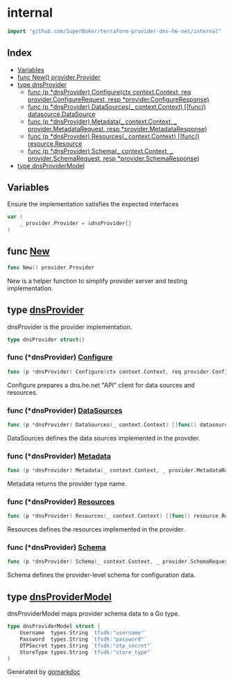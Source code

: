 <!-- Code generated by gomarkdoc. DO NOT EDIT -->

# internal

```go
import "github.com/SuperBuker/terraform-provider-dns-he-net/internal"
```

## Index

- [Variables](<#variables>)
- [func New() provider.Provider](<#func-new>)
- [type dnsProvider](<#type-dnsprovider>)
  - [func (p *dnsProvider) Configure(ctx context.Context, req provider.ConfigureRequest, resp *provider.ConfigureResponse)](<#func-dnsprovider-configure>)
  - [func (p *dnsProvider) DataSources(_ context.Context) []func() datasource.DataSource](<#func-dnsprovider-datasources>)
  - [func (p *dnsProvider) Metadata(_ context.Context, _ provider.MetadataRequest, resp *provider.MetadataResponse)](<#func-dnsprovider-metadata>)
  - [func (p *dnsProvider) Resources(_ context.Context) []func() resource.Resource](<#func-dnsprovider-resources>)
  - [func (p *dnsProvider) Schema(_ context.Context, _ provider.SchemaRequest, resp *provider.SchemaResponse)](<#func-dnsprovider-schema>)
- [type dnsProviderModel](<#type-dnsprovidermodel>)


## Variables

Ensure the implementation satisfies the expected interfaces

```go
var (
    _ provider.Provider = &dnsProvider{}
)
```

## func [New](<https://github.com/SuperBuker/terraform-provider-dns-he-net/tree/master/internal/blob/master/internal/provider.go#L30>)

```go
func New() provider.Provider
```

New is a helper function to simplify provider server and testing implementation.

## type [dnsProvider](<https://github.com/SuperBuker/terraform-provider-dns-he-net/tree/master/internal/blob/master/internal/provider.go#L35>)

dnsProvider is the provider implementation.

```go
type dnsProvider struct{}
```

### func \(\*dnsProvider\) [Configure](<https://github.com/SuperBuker/terraform-provider-dns-he-net/tree/master/internal/blob/master/internal/provider.go#L84>)

```go
func (p *dnsProvider) Configure(ctx context.Context, req provider.ConfigureRequest, resp *provider.ConfigureResponse)
```

Configure prepares a dns.he.net "API" client for data sources and resources.

### func \(\*dnsProvider\) [DataSources](<https://github.com/SuperBuker/terraform-provider-dns-he-net/tree/master/internal/blob/master/internal/provider.go#L253>)

```go
func (p *dnsProvider) DataSources(_ context.Context) []func() datasource.DataSource
```

DataSources defines the data sources implemented in the provider.

### func \(\*dnsProvider\) [Metadata](<https://github.com/SuperBuker/terraform-provider-dns-he-net/tree/master/internal/blob/master/internal/provider.go#L46>)

```go
func (p *dnsProvider) Metadata(_ context.Context, _ provider.MetadataRequest, resp *provider.MetadataResponse)
```

Metadata returns the provider type name.

### func \(\*dnsProvider\) [Resources](<https://github.com/SuperBuker/terraform-provider-dns-he-net/tree/master/internal/blob/master/internal/provider.go#L281>)

```go
func (p *dnsProvider) Resources(_ context.Context) []func() resource.Resource
```

Resources defines the resources implemented in the provider.

### func \(\*dnsProvider\) [Schema](<https://github.com/SuperBuker/terraform-provider-dns-he-net/tree/master/internal/blob/master/internal/provider.go#L51>)

```go
func (p *dnsProvider) Schema(_ context.Context, _ provider.SchemaRequest, resp *provider.SchemaResponse)
```

Schema defines the provider\-level schema for configuration data.

## type [dnsProviderModel](<https://github.com/SuperBuker/terraform-provider-dns-he-net/tree/master/internal/blob/master/internal/provider.go#L38-L43>)

dnsProviderModel maps provider schema data to a Go type.

```go
type dnsProviderModel struct {
    Username  types.String `tfsdk:"username"`
    Password  types.String `tfsdk:"password"`
    OTPSecret types.String `tfsdk:"otp_secret"`
    StoreType types.String `tfsdk:"store_type"`
}
```



Generated by [gomarkdoc](<https://github.com/princjef/gomarkdoc>)
